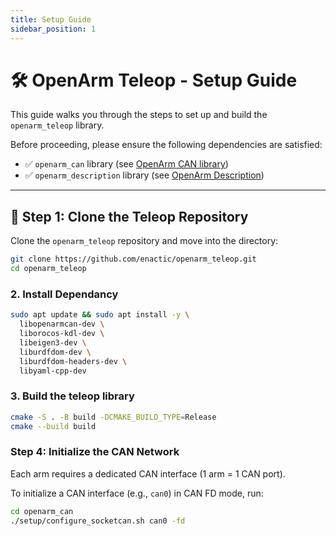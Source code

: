 ```yaml
---
title: Setup Guide
sidebar_position: 1
---
```


# 🛠️ OpenArm Teleop - Setup Guide

This guide walks you through the steps to set up and build the `openarm_teleop` library.

Before proceeding, please ensure the following dependencies are satisfied:

- ✅ `openarm_can` library (see [OpenArm CAN library](/software/can))
- ✅ `openarm_description` library (see [OpenArm Description](/software/description))

---

## 🚀 Step 1: Clone the Teleop Repository

Clone the `openarm_teleop` repository and move into the directory:

```bash
git clone https://github.com/enactic/openarm_teleop.git
cd openarm_teleop
```

### 2. Install Dependancy

```bash
sudo apt update && sudo apt install -y \
  libopenarmcan-dev \
  liborocos-kdl-dev \
  libeigen3-dev \
  liburdfdom-dev \
  liburdfdom-headers-dev \
  libyaml-cpp-dev
```
### 3. Build the teleop library
```bash
cmake -S . -B build -DCMAKE_BUILD_TYPE=Release
cmake --build build
```

### Step 4: Initialize the CAN Network

Each arm requires a dedicated CAN interface (1 arm = 1 CAN port).

To initialize a CAN interface (e.g., `can0`) in CAN FD mode, run:

```bash
cd openarm_can
./setup/configure_socketcan.sh can0 -fd
```








